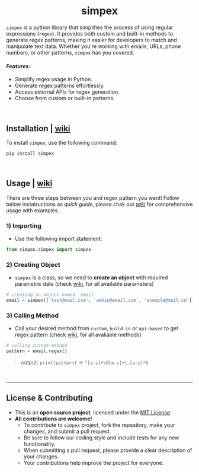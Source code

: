 <h1 align=center>simpex</h1>

`simpex` is a python library that simplifies the process of using regular expressions (`regex`). It provides both custom and built-in methods to generate regex patterns, making it easier for developers to match and manipulate text data. Whether you're working with emails, URLs, phone numbers, or other patterns, `simpex` has you covered.

#### _Features_:
- Simplify regex usage in Python.
- Generate regex patterns effortlessly.
- Access external APIs for regex generation.
- Choose from custom or built-in patterns.

<br>

## Installation | [wiki](../../wiki/Getting-Started#installation)

To install `simpex`, use the following command:

```bash
pip install simpex
```

<br>

## Usage | [wiki](../../wiki/Getting-Started#usage)

There are three steps between you and regex pattern you want! Follow below instatructions as _quick guide_, please chak out _[wiki]()_ for comprehensive usage with examples.  

### 1) Importing
- Use the following import statement:
```python
from simpex.simpex import simpex
```

### 2) Creating Object
- `simpex` is a class, so we need to __create an object__ with required parametric data (check [wiki](), for all available parameters)
```python
# creating an onject named `email`
email = simpex(['test@mail.com', 'admin@email.com', 'example@mail.co'])
```

### 3) Calling Method 
- Call your desired method from `custom`, `build-in` or `api-based` to get regex pattern (check [wiki](), for all avaliable methods)
```python
# calling custom method
pattern = email.regex()
```

> output: `print(pattern)` -> `^[a-z]+\@[a-z]+\.[a-z]*$`


<br><hr>

## License & Contributing
- This is an __open source project__, licensed under the [MIT License](LICENSE).
- __All contributions are welcome!__
  - To contribute to `simpex` project, fork the repository, make your changes, and submit a pull request.
  - Be sure to follow our coding style and include tests for any new functionality.
  - When submitting a pull request, please provide a clear description of your changes.
  - Your contributions help improve the project for everyone.

